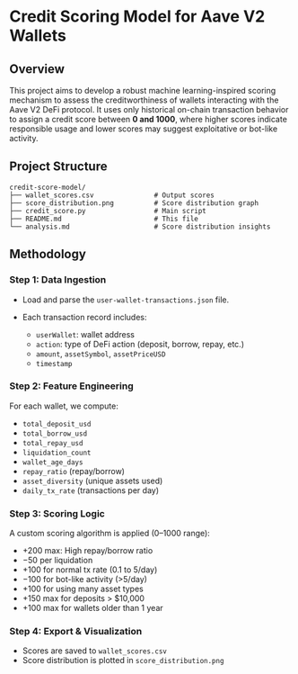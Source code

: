 # Credit Scoring Model for Aave V2 Wallets

## Overview

This project aims to develop a robust machine learning-inspired scoring mechanism to assess the creditworthiness of wallets interacting with the Aave V2 DeFi protocol. It uses only historical on-chain transaction behavior to assign a credit score between **0 and 1000**, where higher scores indicate responsible usage and lower scores may suggest exploitative or bot-like activity.



## Project Structure

```
credit-score-model/
├── wallet_scores.csv               # Output scores
├── score_distribution.png          # Score distribution graph
├── credit_score.py                 # Main script
├── README.md                       # This file
└── analysis.md                     # Score distribution insights
```



## Methodology

### Step 1: Data Ingestion

* Load and parse the `user-wallet-transactions.json` file.
* Each transaction record includes:

  * `userWallet`: wallet address
  * `action`: type of DeFi action (deposit, borrow, repay, etc.)
  * `amount`, `assetSymbol`, `assetPriceUSD`
  * `timestamp`

### Step 2: Feature Engineering

For each wallet, we compute:

* `total_deposit_usd`
* `total_borrow_usd`
* `total_repay_usd`
* `liquidation_count`
* `wallet_age_days`
* `repay_ratio` (repay/borrow)
* `asset_diversity` (unique assets used)
* `daily_tx_rate` (transactions per day)

### Step 3: Scoring Logic

A custom scoring algorithm is applied (0–1000 range):

* +200 max: High repay/borrow ratio
* −50 per liquidation
* +100 for normal tx rate (0.1 to 5/day)
* −100 for bot-like activity (>5/day)
* +100 for using many asset types
* +150 max for deposits > \$10,000
* +100 max for wallets older than 1 year

### Step 4: Export & Visualization

* Scores are saved to `wallet_scores.csv`
* Score distribution is plotted in `score_distribution.png`
